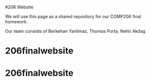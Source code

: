 #206 Website

We will use this page as a shared repository for our COMP206 final homework.

Our team consists of Berkehan Yanilmaz, Thomas Porta, Nehir Akdag
# 206finalwebsite
# 206finalwebsite
